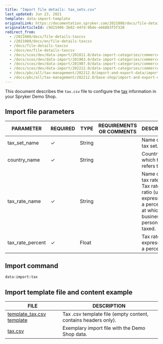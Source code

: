 ```yaml
---
title: "Import file details: tax_sets.csv"
last_updated: Jun 23, 2021
template: data-import-template
originalLink: https://documentation.spryker.com/2021080/docs/file-details-taxcsv
originalArticleId: c9d15906-3b02-44fd-9bde-eb6883f5f320
redirect_from:
  - /2021080/docs/file-details-taxcsv
  - /2021080/docs/en/file-details-taxcsv
  - /docs/file-details-taxcsv
  - /docs/en/file-details-taxcsv
  - /docs/scos/dev/data-import/201811.0/data-import-categories/commerce-setup/file-details-tax.csv.html
  - /docs/scos/dev/data-import/201903.0/data-import-categories/commerce-setup/file-details-tax.csv.html
  - /docs/scos/dev/data-import/201907.0/data-import-categories/commerce-setup/file-details-tax.csv.html
  - /docs/scos/dev/data-import/202212.0/data-import-categories/commerce-setup/file-details-tax.csv.html
  - /docs/pbc/all/tax-management/202212.0/import-and-export-data/import-file-details-tax-sets.csv.html
  - /docs/pbc/all/tax-management/202212.0/base-shop/import-and-export-data/import-file-details-tax-sets.csv.html#import-file-parameters
---
```


This document describes the `tax.csv` file to configure the [tax](/docs/pbc/all/tax-management/{{site.version}}/base-shop/tax-feature-overview.html) information in your Spryker Demo Shop.


## Import file parameters

| PARAMETER | REQUIRED | TYPE |REQUIREMENTS OR COMMENTS | DESCRIPTION |
| --- | --- | --- | --- | --- |
| tax_set_name | &check; | String |  | Name of the tax set. |
| country_name | &check; | String |  | Country to which the tax refers to. |
| tax_rate_name | &check; | String | | Name of the tax rate. <br>Tax rate is the ratio (usually expressed as a percentage) at which a business or person is taxed. |
| tax_rate_percent | &check; | Float | | Tax rate, expressed  as a percentage. |

## Import command

```bash
data:import:tax
```

## Import template file and content example

| FILE | DESCRIPTION |
| --- | --- |
| [template_tax.csv template](https://spryker.s3.eu-central-1.amazonaws.com/docs/Developer+Guide/Back-End/Data+Manipulation/Data+Ingestion/Data+Import/Data+Import+Categories/Commerce+Setup/Template+tax.csv) | Tax .csv template file (empty content, contains headers only). |
| [tax.csv](https://spryker.s3.eu-central-1.amazonaws.com/docs/Developer+Guide/Back-End/Data+Manipulation/Data+Ingestion/Data+Import/Data+Import+Categories/Commerce+Setup/tax.csv) | Exemplary import file with the Demo Shop data. |
